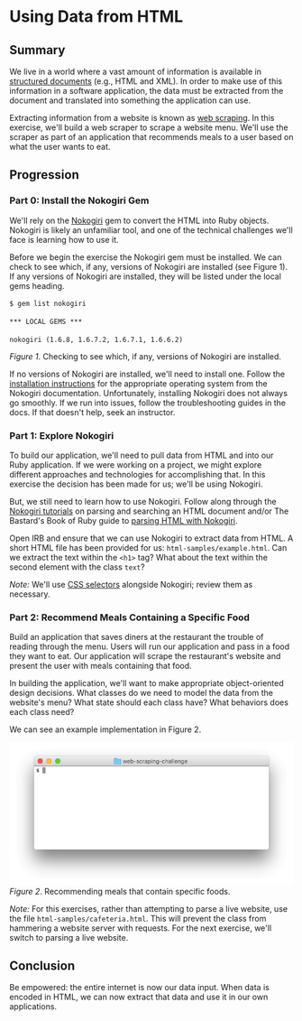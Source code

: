 # Using Data from HTML

## Summary
We live in a world where a vast amount of information is available in [structured documents][] (e.g., HTML and XML).  In order to make use of this information in a software application, the data must be extracted from the document and translated into something the application can use.

Extracting information from a website is known as [web scraping][].  In this exercise, we'll build a web scraper to scrape a website menu.  We'll use the scraper as part of an application that recommends meals to a user based on what the user wants to eat.


## Progression
### Part 0:  Install the Nokogiri Gem
We'll rely on the [Nokogiri][] gem to convert the HTML into Ruby objects.  Nokogiri is likely an unfamiliar tool, and one of the technical challenges we'll face is learning how to use it.


Before we begin the exercise the Nokogiri gem must be installed.  We can check to see which, if any, versions of Nokogiri are installed (see Figure 1).  If any versions of Nokogiri are installed, they will be listed under the local gems heading.

```
$ gem list nokogiri

*** LOCAL GEMS ***

nokogiri (1.6.8, 1.6.7.2, 1.6.7.1, 1.6.6.2)
```
*Figure 1*.  Checking to see which, if any, versions of Nokogiri are installed.


If no versions of Nokogiri are installed, we'll need to install one.  Follow the [installation instructions][Nokogiri installation] for the appropriate operating system from the Nokogiri documentation.  Unfortunately, installing Nokogiri does not always go smoothly.  If we run into issues, follow the troubleshooting guides in the docs.  If that doesn't help, seek an instructor.


### Part 1:  Explore Nokogiri
To build our application, we'll need to pull data from HTML and into our Ruby application.  If we were working on a project, we might explore different approaches and technologies for accomplishing that.  In this exercise the decision has been made for us; we'll be using Nokogiri.

But, we still need to learn how to use Nokogiri.  Follow along through the [Nokogiri tutorials][] on parsing and searching an HTML document and/or The Bastard's Book of Ruby guide to [parsing HTML with Nokogiri][BBR Guide].

Open IRB and ensure that we can use Nokogiri to extract data from HTML.  A short HTML file has been provided for us:  `html-samples/example.html`.  Can we extract the text within the `<h1>` tag?  What about the text within the second element with the class `text`?

*Note:*  We'll use [CSS selectors][] alongside Nokogiri; review them as necessary.


### Part 2:  Recommend Meals Containing a Specific Food
Build an application that saves diners at the restaurant the trouble of reading through the menu.  Users will run our application and pass in a food they want to eat.  Our application will scrape the restaurant's website and present the user with meals containing that food.

In building the application, we'll want to make appropriate object-oriented design decisions.  What classes do we need to model the data from the website's menu?  What state should each class have?  What behaviors does each class need?  

We can see an example implementation in Figure 2.

![example implementation animation](readme-assets/web-scraping-animation.gif)  
*Figure 2*.  Recommending meals that contain specific foods.

*Note:* For this exercises, rather than attempting to parse a live website, use the file `html-samples/cafeteria.html`.  This will prevent the class from hammering a website server with requests.  For the next exercise, we'll switch to parsing a live website.

## Conclusion
Be empowered:  the entire internet is now our data input.  When data is encoded in HTML, we can now extract that data and use it in our own applications.




[BBR Guide]: http://ruby.bastardsbook.com/chapters/html-parsing/
[CSS selectors]: https://developer.mozilla.org/en-US/docs/Web/Guide/CSS/Getting_started/Selectors
[Nokogiri]: http://www.nokogiri.org/
[Nokogiri installation]: http://www.nokogiri.org/tutorials/installing_nokogiri.html
[nokogiri tutorials]: http://www.nokogiri.org/tutorials/
[structured documents]: https://en.wikipedia.org/wiki/Structured_document
[web scraping]: https://en.wikipedia.org/wiki/Web_scraping
